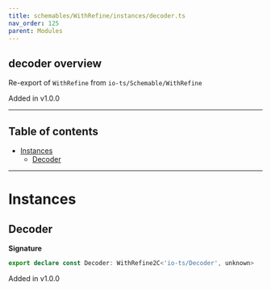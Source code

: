 ```yaml
---
title: schemables/WithRefine/instances/decoder.ts
nav_order: 125
parent: Modules
---
```


## decoder overview

Re-export of `WithRefine` from `io-ts/Schemable/WithRefine`

Added in v1.0.0

---

<h2 class="text-delta">Table of contents</h2>

- [Instances](#instances)
  - [Decoder](#decoder)

---

# Instances

## Decoder

**Signature**

```ts
export declare const Decoder: WithRefine2C<'io-ts/Decoder', unknown>
```

Added in v1.0.0
